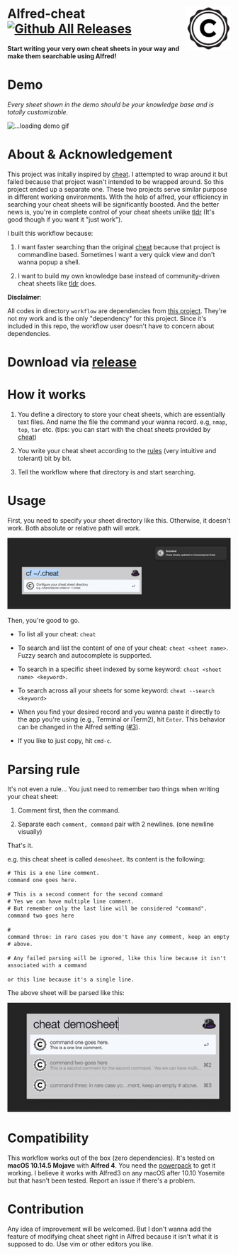 # Alfred-cheat <img src="icon.png" width="100" align="right"/> [![Github All Releases](https://img.shields.io/github/downloads/wx-Yao/alfred-cheat/total.svg)]()

**Start writing your very own cheat sheets in your way and make them searchable using Alfred!**

# Demo

*Every sheet shown in the demo should be your knowledge base and is totally customizable.*

![...loading demo gif](assets/demo.gif)

# About & Acknowledgement

This project was initally inspired by [cheat](https://github.com/cheat/cheat). I attempted to wrap around it but failed because that project wasn't intended to be wrapped around. So this project ended up a separate one. These two projects serve similar purpose in different working environments. With the help of alfred, your efficiency in searching your cheat sheets will be significantly boosted. And the better news is, you're in complete control of your cheat sheets unlike [tldr](https://github.com/tldr-pages/tldr) (It's good though if you want it "just work").

I built this workflow because:

1. I want faster searching than the original [cheat](https://github.com/cheat/cheat) because that project is commandline based. Sometimes I want a very quick view and don't wanna popup a shell.

2. I want to build my own knowledge base instead of community-driven cheat sheets like [tldr](https://github.com/tldr-pages/tldr) does.

**Disclaimer**:

All codes in directory `workflow` are dependencies from [this project](https://github.com/deanishe/alfred-workflow). They're not my work and is the only "dependency" for this project. Since it's included in this repo, the workflow user doesn't have to concern about dependencies.

# Download via [release](https://github.com/wx-Yao/alfred-cheat/releases)

# How it works

1. You define a directory to store your cheat sheets, which are essentially text files. And name the file the command your wanna record. e.g, `nmap`, `top`, `tar` etc. (tips: you can start with the cheat sheets provided by [cheat](https://github.com/cheat/cheat))

2. You write your cheat sheet according to the [rules](#parsing-rule) (very intuitive and tolerant) bit by bit.

3. Tell the workflow where that directory is and start searching.

# Usage

First, you need to specify your sheet directory like this. Otherwise, it doesn't work. Both absolute or relative path will work.

![](assets/config.png)

Then, you're good to go.

- To list all your cheat: `cheat`

- To search and list the content of one of your cheat: `cheat <sheet name>`. Fuzzy search and autocomplete is supported.

- To search in a specific sheet indexed by some keyword: `cheat <sheet name> <keyword>`.

- To search across all your sheets for some keyword: `cheat --search <keyword>`

- When you find your desired record and you wanna paste it directly to the app you're using (e.g., Terminal or iTerm2), hit `Enter`. This behavior can be changed in the Alfred setting ([#3](https://github.com/wx-Yao/alfred-cheat/issues/2#issuecomment-509689404)).

- If you like to just copy, hit `cmd-c`.

# Parsing rule

It's not even a rule... You just need to remember two things when writing your cheat sheet:

1. Comment first, then the command.

2. Separate each `comment, command` pair with 2 newlines. (one newline visually)

That's it.

e.g. this cheat sheet is called `demosheet`. Its content is the following:

```
# This is a one line comment. 
command one goes here.

# This is a second comment for the second command
# Yes we can have multiple line comment.
# But remember only the last line will be considered "command".
command two goes here

#
command three: in rare cases you don't have any comment, keep an empty # above.

# Any failed parsing will be ignored, like this line because it isn't associated with a command

or this line because it's a single line.
```

The above sheet will be parsed like this:

![](assets/demosheet.png)

# Compatibility

This workflow works out of the box (zero dependencies). It's tested on **macOS 10.14.5 Mojave** with **Alfred 4**. You need the [powerpack](https://www.alfredapp.com/shop/) to get it working. I believe it works with Alfred3 on any macOS after 10.10 Yosemite but that hasn't been tested. Report an issue if there's a problem.

# Contribution

Any idea of improvement will be welcomed. But I don't wanna add the feature of modifying cheat sheet right in Alfred because it isn't what it is supposed to do. Use vim or other editors you like.
